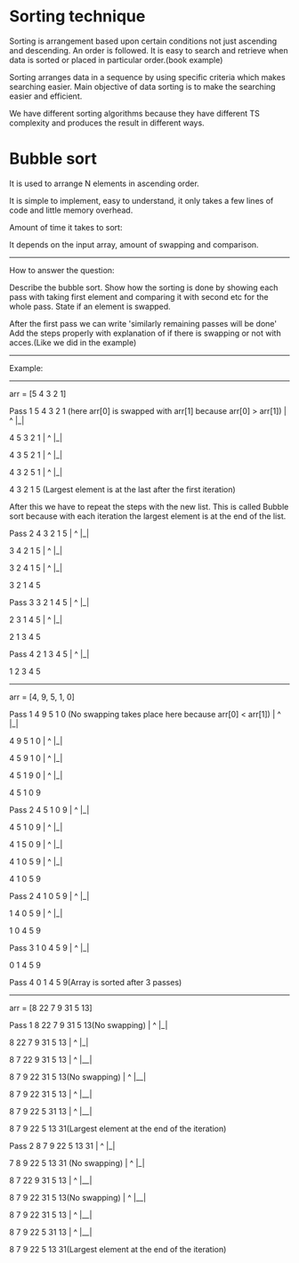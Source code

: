 # Sorting technique

Sorting is arrangement based upon certain conditions not just ascending and descending. An order is followed.
It is easy to search and retrieve when data is sorted or placed in particular order.(book example)

Sorting arranges data in a sequence by using specific criteria which makes searching easier.
Main objective of data sorting is to make the searching easier and efficient.

We have different sorting algorithms because they have different TS complexity and produces the result in different ways.

# Bubble sort

It is used to arrange N elements in ascending order.

It is simple to implement, easy to understand, it only takes a few lines of code and little memory overhead.

Amount of time it takes to sort:

It depends on the input array, amount of swapping and comparison.

---

How to answer the question:

Describe the bubble sort.
Show how the sorting is done by showing each pass with taking first element and comparing it with second etc for the whole pass.
State if an element is swapped.

After the first pass we can write 'similarly remaining passes will be done'
Add the steps properly with explanation of if there is swapping or not with acces.(Like we did in the example)

---

Example:

---
arr = [5 4 3 2 1]

Pass 1
5 4 3 2 1 (here arr[0] is swapped with arr[1] because arr[0] > arr[1])
| ^
|_|

4 5 3 2 1
  | ^
  |_|

4 3 5 2 1
    | ^
    |_|

4 3 2 5 1
      | ^
      |_|

4 3 2 1 5 (Largest element is at the last after the first iteration)

After this we have to repeat the steps with the new list.
This is called Bubble sort because with each iteration the largest element is at the end of the list.


Pass 2
4 3 2 1 5
| ^
|_|

3 4 2 1 5
  | ^
  |_|

3 2 4 1 5
    | ^
    |_|

3 2 1 4 5

Pass 3
3 2 1 4 5
| ^
|_|

2 3 1 4 5
  | ^
  |_|

2 1 3 4 5

Pass 4
2 1 3 4 5
| ^
|_|

1 2 3 4 5

---
arr = [4, 9, 5, 1, 0]

Pass 1
4 9 5 1 0 (No swapping takes place here because arr[0] < arr[1])
| ^
|_|

4 9 5 1 0
  | ^
  |_|

4 5 9 1 0
    | ^
    |_|

4 5 1 9 0
      | ^
      |_|

4 5 1 0 9

Pass 2
4 5 1 0 9
| ^
|_|

4 5 1 0 9
  | ^
  |_|

4 1 5 0 9
    | ^
    |_|

4 1 0 5 9
      | ^
      |_|

4 1 0 5 9

Pass 2
4 1 0 5 9
| ^
|_|

1 4 0 5 9
  | ^
  |_|

1 0 4 5 9

Pass 3
1 0 4 5 9
| ^
|_|

0 1 4 5 9

Pass 4
0 1 4 5 9(Array is sorted after 3 passes)

---

arr = [8 22 7 9 31 5 13]

Pass 1
8 22 7 9 31 5 13(No swapping)
| ^
|_|

8 22 7 9 31 5 13
  | ^
  |_|

8 7 22 9 31 5 13
    |  ^
    |__|

8 7 9 22 31 5 13(No swapping)
      |  ^
      |__|

8 7 9 22 31 5 13
         |  ^
         |__|

8 7 9 22 5 31 13
         |  ^
         |__|

8 7 9 22 5 13 31(Largest element at the end of the iteration)

Pass 2
8 7 9 22 5 13 31
| ^
|_|

7 8 9 22 5 13 31 (No swapping)
  | ^
  |_|

8 7 22 9 31 5 13
    |  ^
    |__|

8 7 9 22 31 5 13(No swapping)
      |  ^
      |__|

8 7 9 22 31 5 13
         |  ^
         |__|

8 7 9 22 5 31 13
         |  ^
         |__|

8 7 9 22 5 13 31(Largest element at the end of the iteration)
